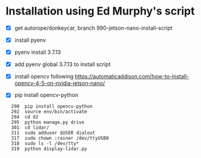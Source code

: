 # Installation using Ed Murphy's script

- [x] get autorope/donkeycar, branch 990-jetson-nano-install-script
- [x] install pyenv
- [x] pyenv install 3.7.13
- [x] add pyenv global 3.7.13 to install script
- [x] install opencv following https://automaticaddison.com/how-to-install-opencv-4-5-on-nvidia-jetson-nano/
- [x] pip install opencv-python


```
  290  pip install opencv-python
  292  source env/bin/activate
  294  cd d2
  295  python manage.py drive
  301  cd lidar/
  311  sudo adduser $USER dialout
  317  sudo chown :rainer /dev/ttyUSB0
  318  sudo ls -l /dev/tty*
  319  python display-lidar.py 
```
